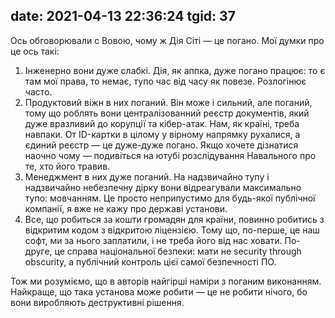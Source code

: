 date: 2021-04-13 22:36:24
tgid: 37
----

Ось обговорювали с Вовою, чому ж Дія Сіті — це погано. Мої думки про це ось такі:

1) Інженерно вони дуже слабкі. Дія, як аппка, дуже погано працює: то є там мої права, то немає, тупо час від часу як повезе. Розлогінює часто.
2) Продуктовий віжн в них поганий. Він може і сильний, але поганий, тому що роблять вони централізованний реєстр документів, який дуже вразливий до корупції та кібер-атак. Нам, як країні, треба навпаки. От ID-картки в цілому у вірному напрямку рухалися, а єдиний реєстр — це дуже-дуже погано. Якщо хочете дізнатися наочно чому — подивіться на ютубі розслідування Навального про те, хто його травив.
3) Менеджмент в них дуже поганий. На надзвичайно тупу і надзвичайно небезпечну дірку вони відреагували максимально тупо: мовчанням. Це просто неприпустимо для будь-якої публічної компанії, я вже не кажу про державі установи.
4) Все, що робиться за кошти громадян для країни, повинно робитись з відкритим кодом з відкритою ліцензією. Тому що, по-перше, це наш софт, ми за нього заплатили, і не треба його від нас ховати. По-друге, це справа національної безпеки: мати не security through obscurity, а публічний контроль цієї самої безпечності ПО.

Тож ми розуміємо, що в авторів найгірші наміри з поганим виконанням. Найкраще, що така установа може робити — це не робити нічого, бо вони виробляють деструктивні рішення.
